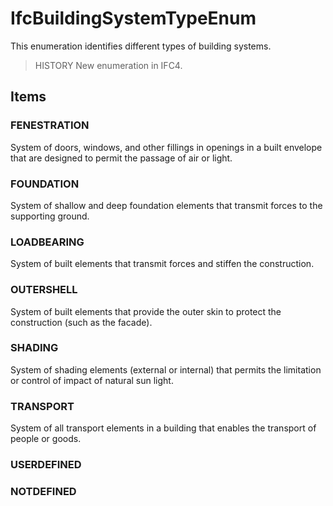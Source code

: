 # IfcBuildingSystemTypeEnum

This enumeration identifies different types of building systems.
<!-- end of short definition -->


> HISTORY New enumeration in IFC4.

## Items

### FENESTRATION
System of doors, windows, and other fillings in openings in a built envelope that are designed to permit the passage of air or light.

### FOUNDATION
System of shallow and deep foundation elements that transmit forces to the supporting ground.

### LOADBEARING
System of built elements that transmit forces and stiffen the construction.

### OUTERSHELL
System of built elements that provide the outer skin to protect the construction (such as the facade).

### SHADING
System of shading elements (external or internal) that permits the limitation or control of impact of natural sun light.

### TRANSPORT
System of all transport elements in a building that enables the transport of people or goods.

### USERDEFINED


### NOTDEFINED

